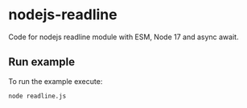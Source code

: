 # nodejs-readline

Code for nodejs readline module with ESM, Node 17 and async await.

## Run example

To run the example execute:

```bash
node readline.js
```
